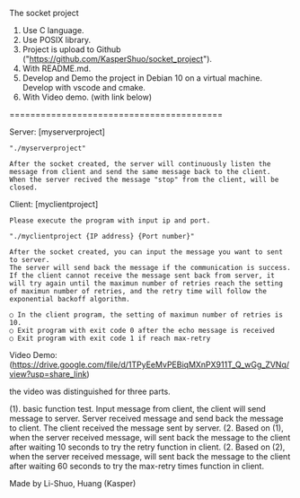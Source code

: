 The socket project
1. Use C language.
2. Use POSIX library.
3. Project is upload to Github ("https://github.com/KasperShuo/socket_project").
4. With README.md.
5. Develop and Demo the project in Debian 10 on a virtual machine.
   Develop with vscode and cmake.
6. With Video demo. (with link below)

=========================================

Server:
    [myserverproject]

    "./myserverproject"

    After the socket created, the server will continuously listen the message from client and send the same message back to the client.
    When the server recived the message "stop" from the client, will be closed.


Client:
    [myclientproject]

    Please execute the program with input ip and port.

    "./myclientproject {IP address} {Port number}"

    After the socket created, you can input the message you want to sent to server.
    The server will send back the message if the communication is success.
    If the client cannot receive the message sent back from server, it will try again until the maximun number of retries reach the setting of maximun number of retries, and the retry time will follow the exponential backoff algorithm.

    ○ In the client program, the setting of maximun number of retries is 10.
    ○ Exit program with exit code 0 after the echo message is received
    ○ Exit program with exit code 1 if reach max-retry

Video Demo: (https://drive.google.com/file/d/1TPyEeMvPEBiqMXnPX911T_Q_wGg_ZVNq/view?usp=share_link)

the video was distinguished for three parts.

(1). basic function test. 
    Input message from client, the client will send message to server.
    Server received message and send back the message to client.
    The client received the message sent by server.
(2. Based on (1), 
    when the server received message, will sent back the message to the client after waiting 10 seconds to try the retry function in client.
(2. Based on (2), 
    when the server received message, will sent back the message to the client after waiting 60 seconds to try the max-retry times function in client.



Made by Li-Shuo, Huang (Kasper)